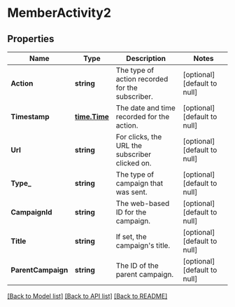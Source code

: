 # MemberActivity2

## Properties
Name | Type | Description | Notes
------------ | ------------- | ------------- | -------------
**Action** | **string** | The type of action recorded for the subscriber. | [optional] [default to null]
**Timestamp** | [**time.Time**](time.Time.md) | The date and time recorded for the action. | [optional] [default to null]
**Url** | **string** | For clicks, the URL the subscriber clicked on. | [optional] [default to null]
**Type_** | **string** | The type of campaign that was sent. | [optional] [default to null]
**CampaignId** | **string** | The web-based ID for the campaign. | [optional] [default to null]
**Title** | **string** | If set, the campaign&#x27;s title. | [optional] [default to null]
**ParentCampaign** | **string** | The ID of the parent campaign. | [optional] [default to null]

[[Back to Model list]](../README.md#documentation-for-models) [[Back to API list]](../README.md#documentation-for-api-endpoints) [[Back to README]](../README.md)

